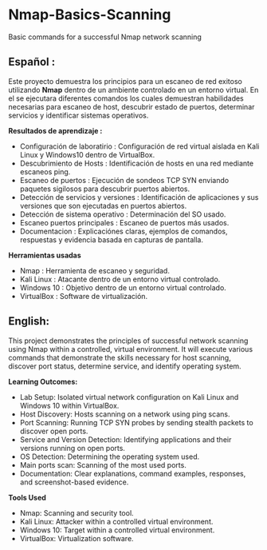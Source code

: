 # Nmap-Basics-Scanning
Basic commands for a successful Nmap network scanning

## Español : 
Este proyecto demuestra los principios para un escaneo de red exitoso utilizando **Nmap** dentro de un ambiente controlado en un entorno virtual. En el se ejecutara diferentes comandos los cuales demuestran habilidades necesarias para escaneo de host, descubrir estado de puertos, determinar servicios y identificar sistemas operativos.

**Resultados de aprendizaje :**
 * Configuración de laboratirio : Configuración de red virtual aislada en Kali Linux y Windows10 dentro de VirtualBox.
 * Descubrimiento de Hosts : Identificación de hosts en una red mediante escaneos ping.
 * Escaneo de puertos : Ejecución de sondeos TCP SYN enviando paquetes sigilosos para descubrir puertos abiertos.
 * Detección de servicios y versiones : Identificación de aplicaciones y sus versiones que son ejecutadas en puertos abiertos.
 * Detección de sistema operativo : Determinación del SO usado.
 * Escaneo puertos principales : Escaneo de puertos más usados.
 * Documentacion : Explicaciónes claras, ejemplos de comandos, respuestas y evidencia basada en capturas de pantalla.

**Herramientas usadas**
 * Nmap : Herramienta de escaneo y seguridad.
 * Kali Linux : Atacante dentro de un entorno virtual controlado.
 * Windows 10 : Objetivo dentro de un entorno virtual controlado.
 * VirtualBox : Software de virtualización.


## English: 
This project demonstrates the principles of successful network scanning using Nmap within a controlled, virtual environment. It will execute various commands that demonstrate the skills necessary for host scanning, discover port status, determine service, and identify operating system.

**Learning Outcomes:**
* Lab Setup: Isolated virtual network configuration on Kali Linux and Windows 10 within VirtualBox.
* Host Discovery: Hosts scanning on a network using ping scans.
* Port Scanning: Running TCP SYN probes by sending stealth packets to discover open ports.
* Service and Version Detection: Identifying applications and their versions running on open ports.
* OS Detection: Determining the operating system used.
* Main ports scan: Scanning of the most used ports.
* Documentation: Clear explanations, command examples, responses, and screenshot-based evidence.

**Tools Used**
* Nmap: Scanning and security tool.
* Kali Linux: Attacker within a controlled virtual environment.
* Windows 10: Target within a controlled virtual environment.
* VirtualBox: Virtualization software.
  
